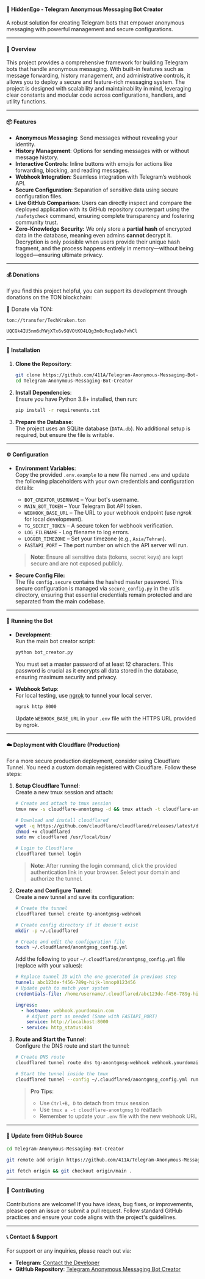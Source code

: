 #### 🤖 **Hid**den**Ego** - Telegram Anonymous Messaging Bot Creator 
A robust solution for creating Telegram bots that empower anonymous messaging with powerful management and secure configurations.

---

#### 🌟 **Overview**  
This project provides a comprehensive framework for building Telegram bots that handle anonymous messaging. With built-in features such as message forwarding, history management, and administrative controls, it allows you to deploy a secure and feature-rich messaging system. The project is designed with scalability and maintainability in mind, leveraging clear constants and modular code across configurations, handlers, and utility functions.

---

#### 📦 **Features**  
- **Anonymous Messaging**: Send messages without revealing your identity.  
- **History Management**: Options for sending messages with or without message history.  
- **Interactive Controls**: Inline buttons with emojis for actions like forwarding, blocking, and reading messages.  
- **Webhook Integration**: Seamless integration with Telegram’s webhook API.  
- **Secure Configuration**: Separation of sensitive data using secure configuration files.  
- **Live GitHub Comparison**:
Users can directly inspect and compare the deployed application with its GitHub repository counterpart using the `/safetycheck` command, ensuring complete transparency and fostering community trust.
- **Zero-Knowledge Security:** We only store a **partial hash** of encrypted data in the database, meaning even admins **cannot** decrypt it. Decryption is only possible when users provide their unique hash fragment, and the process happens entirely in memory—without being logged—ensuring ultimate privacy.

---

#### 💰 **Donations**
If you find this project helpful, you can support its development through donations on the TON blockchain:

💎 Donate via TON:
```
ton://transfer/TechKraken.ton
```
```
UQCGk4IU5nm6dYWjXTx6vSQVOtKO4LQg3m8cRcq1eQo7vhCl
```

---

#### 🚀 **Installation**  
1. **Clone the Repository**:  
   ```bash
   git clone https://github.com/411A/Telegram-Anonymous-Messaging-Bot-Creator.git
   cd Telegram-Anonymous-Messaging-Bot-Creator
   ```
2. **Install Dependencies**:  
   Ensure you have Python 3.8+ installed, then run:  
   ```bash
   pip install -r requirements.txt
   ```
3. **Prepare the Database**:  
   The project uses an SQLite database (`DATA.db`). No additional setup is required, but ensure the file is writable.

---

#### ⚙️ **Configuration**  
- **Environment Variables**:  
  Copy the provided `.env.example` to a new file named `.env` and update the following placeholders with your own credentials and configuration details:
  - `BOT_CREATOR_USERNAME` – Your bot's username.  
  - `MAIN_BOT_TOKEN` – Your Telegram Bot API token.  
  - `WEBHOOK_BASE_URL` – The URL to your webhook endpoint (use _ngrok_ for local development).  
  - `TG_SECRET_TOKEN` – A secure token for webhook verification.  
  - `LOG_FILENAME` - Log filename to log errors.
  - `LOGGER_TIMEZONE` – Set your timezone (e.g., `Asia/Tehran`).  
  - `FASTAPI_PORT` – The port number on which the API server will run.
  
  > **Note**: Ensure all sensitive data (tokens, secret keys) are kept secure and are not exposed publicly.

- **Secure Config File:**  
  The file `config.secure` contains the hashed master password. This secure configuration is managed via `secure_config.py` in the utils directory, ensuring that essential credentials remain protected and are separated from the main codebase.

---

#### 🔧 **Running the Bot**  
- **Development**:  
  Run the main bot creator script:  
  ```bash
  python bot_creator.py
  ```
  You must set a master password of at least 12 characters. This password is crucial as it encrypts all data stored in the database, ensuring maximum security and privacy.

- **Webhook Setup**:  
  For local testing, use [ngrok](https://ngrok.com/) to tunnel your local server.  
  ```bash
  ngrok http 8000
  ```
  Update `WEBHOOK_BASE_URL` in your `.env` file with the HTTPS URL provided by ngrok.

---

#### ☁️ **Deployment with Cloudflare (Production)**  
For a more secure production deployment, consider using Cloudflare Tunnel. You need a custom domain registered with Cloudflare.
Follow these steps:

1. **Setup Cloudflare Tunnel**:  
   Create a new tmux session and attach:
   ```bash
   # Create and attach to tmux session
   tmux new -s cloudflare-anontgmsg -d && tmux attach -t cloudflare-anontgmsg
   
   # Download and install cloudflared
   wget -q https://github.com/cloudflare/cloudflared/releases/latest/download/cloudflared-linux-amd64 -O cloudflared
   chmod +x cloudflared
   sudo mv cloudflared /usr/local/bin/
   
   # Login to Cloudflare
   cloudflared tunnel login
   ```
   > **Note**: After running the login command, click the provided authentication link in your browser. Select your domain and authorize the tunnel.

2. **Create and Configure Tunnel**:  
   Create a new tunnel and save its configuration:
   ```bash
   # Create the tunnel
   cloudflared tunnel create tg-anontgmsg-webhook
   
   # Create config directory if it doesn't exist
   mkdir -p ~/.cloudflared
   
   # Create and edit the configuration file
   touch ~/.cloudflared/anontgmsg_config.yml
   ```
   
   Add the following to your `~/.cloudflared/anontgmsg_config.yml` file (replace with your values):
   ```yaml
   # Replace tunnel ID with the one generated in previous step
   tunnel: abc123de-f456-789g-hijk-lmnop0123456
   # Update path to match your system
   credentials-file: /home/username/.cloudflared/abc123de-f456-789g-hijk-lmnop0123456.json

   ingress:
     - hostname: webhook.yourdomain.com
       # Adjust port as needed (Same with FASTAPI_PORT)
       service: http://localhost:8000
     - service: http_status:404
   ```

3. **Route and Start the Tunnel**:  
   Configure the DNS route and start the tunnel:
   ```bash
   # Create DNS route
   cloudflared tunnel route dns tg-anontgmsg-webhook webhook.yourdomain.com
   
   # Start the tunnel inside the tmux
   cloudflared tunnel --config ~/.cloudflared/anontgmsg_config.yml run tg-anontgmsg-webhook
   ```

   > **Pro Tips**: 
   > - Use `Ctrl+B, D` to detach from tmux session
   > - Use `tmux a -t cloudflare-anontgmsg` to reattach
   > - Remember to update your `.env` file with the new webhook URL

---

#### 🔄 **Update from GitHub Source**

```bash
cd Telegram-Anonymous-Messaging-Bot-Creator
```

```bash
git remote add origin https://github.com/411A/Telegram-Anonymous-Messaging-Bot-Creator.git
```

```bash
git fetch origin && git checkout origin/main .
```

---

#### 🤝 **Contributing**  
Contributions are welcome! If you have ideas, bug fixes, or improvements, please open an issue or submit a pull request. Follow standard GitHub practices and ensure your code aligns with the project's guidelines.

---

#### 📞 **Contact & Support**  
For support or any inquiries, please reach out via:  
- **Telegram**: [Contact the Developer](https://t.me/ContactHydraBot)  
- **GitHub Repository**: [Telegram Anonymous Messaging Bot Creator](https://github.com/411A/Telegram-Anonymous-Messaging-Bot-Creator)
